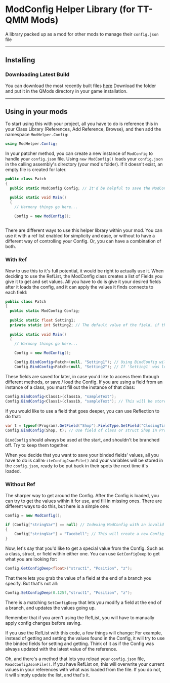 # ModConfig Helper Library (for TT-QMM Mods)
A library packed up as a mod for other mods to manage their `config.json` file

<hr>

## Installing

### Downloading Latest Build 

You can download the most recently built files [here](https://github.com/Aceba1/TTQMM-ModConfigHelper/tree/master/AcModHelper/bin)
Download the folder and put it in the QMods directory in your game installation.

<hr>

## Using in your mods
To start using this with your project, all you have to do is reference this in your Class Library (References, Add Reference, Browse), and then add the namespace `ModHelper.Config`:
```csharp
using ModHelper.Config;
```
In your patcher method, you can create a new instance of `ModConfig` to handle your `config.json` file.
Using `new ModConfig()` loads your `config.json` in the calling assembly's directory (your mod's folder). If it doesn't exist, an empty file is created for later.
```csharp
public class Patch
{
  public static ModConfig Config; // It'd be helpful to save the ModConfig class if you'd like to use it later

  public static void Main()
  {
    // Harmony things go here...

    Config = new ModConfig();
        
```
There are different ways to use this helper library within your mod. You can use it with a ref list enabled for simplicity and ease, or without to have a different way of controlling your Config. Or, you can have a combination of both.

### With Ref
Now to use this to it's full potential, it would be right to actually use it.
When deciding to use the RefList, the ModConfig class creates a list of Fields you give it to get and set values. All you have to do is give it your desired fields after it loads the config, and it can apply the values it finds connects to each field:
```csharp
public class Patch
{
  public static ModConfig Config;
  
  public static float Setting1; 
  private static int Setting2; // The default value of the field, if the Config does not have it;
  
  public static void Main()
  {
    // Harmony things go here...

    Config = new ModConfig();

    Config.BindConfig<Patch>(null, "Setting1"); // Using BindConfig will set UseRef as true, changing some methods to work with the RefList.
    Config.BindConfig<Patch>(null, "Setting2"); // If 'Setting1' was loaded from the config.json, it will apply the variable to the field.
```
These fields are saved for later, in case you'd like to access them through different methods, or save / load the Config.
If you are using a field from an instance of a class, you must fill out the instance of that class:
```csharp
Config.BindConfig<Class1>(class1a, "sampleText");
Config.BindConfig<Class1>(class1b, "sampleText"); // This will be stored as 'sampleText/1'
```

If you would like to use a field that goes deeper, you can use Reflection to do that:
```csharp
var t = typeof(Program).GetField("Shop").FieldType.GetField("ClosingTime");
Config.BindConfig(Shop, t); // Use field of class or struct Shop in Program
```

`BindConfig` should always be used at the start, and shouldn't be branched off. Try to keep them together.

When you decide that you want to save your binded fields' values, all you have to do is call `WriteConfigJsonFile()` and your variables will be stored in the `config.json`, ready to be put back in their spots the next time it's loaded.

### Without Ref
The sharper way to get around the Config.
After the Config is loaded, you can try to get the values within it for use, and fill in missing ones.
There are different ways to do this, but here is a simple one:
```csharp
Config = new ModConfig();

if (Config["stringVar"] == null) // Indexing ModConfig with an invalid key will return null
{
    Config["stringVar"] = "Tacobell"; // This will create a new Config element
}
```
Now, let's say that you'd like to get a special value from the Config. Such as a class, struct, or field within either one. You can use `GetConfigDeep` to get what you are looking for:
```csharp
Config.GetConfigDeep<float>("struct1", "Position", "z");
```
That there lets you grab the value of a field at the end of a branch you specify. But that's not all:
```csharp
Config.SetConfigDeep(0.125f,"struct1", "Position", "z");
```
There is a matching `SetConfigDeep` that lets you modify a field at the end of a branch, and updates the values going up. 

Remember that if you aren't using the RefList, you will have to manually apply config changes before saving.

If you use the RefList with this code, a few things will change: For example, instead of getting and setting the values found in the Config, it will try to use the binded fields for setting and getting.
Think of it as if the Config was always updated with the latest value of the reference.

Oh, and there's a method that lets you reload your `config.json` file, `ReadConfigJsonFile()`. If you have RefList on, this will overwrite your current values in your references with what was loaded from the file. If you do not, it will simply update the list, and that's it.
